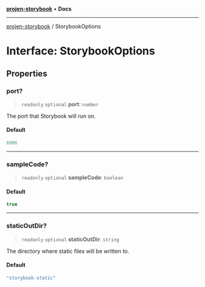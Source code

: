 [**projen-storybook**](../README.md) • **Docs**

***

[projen-storybook](../globals.md) / StorybookOptions

# Interface: StorybookOptions

## Properties

### port?

> `readonly` `optional` **port**: `number`

The port that Storybook will run on.

#### Default

```ts
6006
```

***

### sampleCode?

> `readonly` `optional` **sampleCode**: `boolean`

#### Default

```ts
true
```

***

### staticOutDir?

> `readonly` `optional` **staticOutDir**: `string`

The directory where static files will be written to.

#### Default

```ts
"storybook-static"
```
